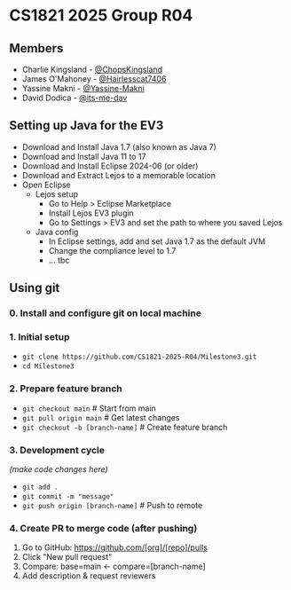 # CS1821 2025 Group R04

## Members
- Charlie Kingsland - [@ChopsKingsland](www.github.com/ChopsKingsland)
- James O'Mahoney - [@Hairlesscat7406](www.github.com/Hairlesscat7406)
- Yassine Makni - [@Yassine-Makni](www.github.com/Yassine-Makni)
- David Dodica - [@its-me-dav](www.github.com/its-me-dav)

## Setting up Java for the EV3
- Download and Install Java 1.7 (also known as Java 7)
- Download and Install Java 11 to 17
- Download and Install Eclipse 2024-06 (or older)
- Download and Extract Lejos to a memorable location
- Open Eclipse
  - Lejos setup
    - Go to Help > Eclipse Marketplace
    - Install Lejos EV3 plugin
    - Go to Settings > EV3 and set the path to where you saved Lejos
  - Java config
    - In Eclipse settings, add and set Java 1.7 as the default JVM
    - Change the compliance level to 1.7
    - ... tbc

## Using git
### 0. Install and configure git on local machine

### 1. Initial setup
- `git clone https://github.com/CS1821-2025-R04/Milestone3.git`
- `cd Milestone3`

### 2. Prepare feature branch
- `git checkout main` # Start from main
- `git pull origin main` # Get latest changes
- `git checkout -b [branch-name]` # Create feature branch

### 3. Development cycle
*(make code changes here)*
- `git add .`
- `git commit -m "message"`
- `git push origin [branch-name]` # Push to remote

### 4. Create PR to merge code (after pushing)

1. Go to GitHub: https://github.com/[org]/[repo]/pulls
2. Click "New pull request" 
3. Compare: base=main ← compare=[branch-name]
4. Add description & request reviewers

